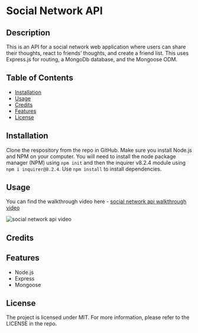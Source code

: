 # Social Network API


## Description
  This is an API for a social network web application where users can share their thoughts, react to friends’ thoughts, and create a friend list. This uses Express.js for routing, a MongoDb database, and the Mongoose ODM.


## Table of Contents
  - [Installation](#installation)
  - [Usage](#usage)
  - [Credits](#credits)
  - [Features](#features)
  - [License](#license)


  ## Installation
  Clone the respository from the repo in GitHub. Make sure you install Node.js and NPM on your computer. You will need to install the node package manager (NPM) using `npm init` and then the inquirer v8.2.4 module using `npm i inquirer@8.2.4`. Use `npm install` to install dependencies.


  ## Usage
  You can find the walkthrough video here - [social network api walkthrough video](https://drive.google.com/file/d/10rrPpqKq-rbmrdPNkO2JhKBC775jMrPP/view?usp=sharing)

  

  ![social network api video](./assets/SVG-logo-generator.gif)








## Credits
 
 
  

## Features
* Node.js
* Express
* Mongoose


## License
The project is licensed under MIT. For more information, please refer to the LICENSE in the repo.
  